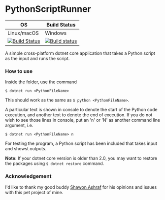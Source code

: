 # PythonScriptRunner
| OS | Build Status |
| -- | ------------ |
| Linux/macOS | Windows |
|[![Build Status](https://travis-ci.org/maacpiash/PythonScriptRunner.svg?branch=master)](https://travis-ci.org/maacpiash/PythonScriptRunner) | [![Build status](https://ci.appveyor.com/api/projects/status/6je79n4jn561mqpb?svg=true)](https://ci.appveyor.com/project/maacpiash/pythonscriptrunner) |

A simple cross-platform dotnet core application that takes a Python script as the input and runs the script.

### How to use
Inside the folder, use the command
```
$ dotnet run <PythonFileName>
```
This should work as the same as `$ python <PythonFileName>`.<br/>

A particular text is shown in console to denote the start of the Python code execution, and another text to denote the end of execution. If you do not wish to see those lines in console, put an 'n' or 'N' as another command line argument, i.e.
```
$ dotnet run <PythonFileName> n
```

For testing the program, a Python script has been included that takes input and showst outputs.<br/>

**Note:** If your dotnet core version is older than 2.0, you may want to restore the packages using `$ dotnet restore` command.   

### Acknowledgement
I'd like to thank my good buddy [Shawon Ashraf](https://github.com/ShawonAshraf) for his opinions and issues with this pet project of mine.